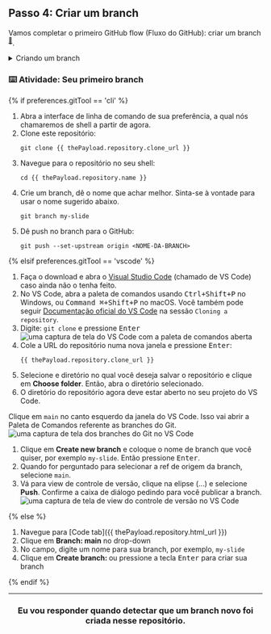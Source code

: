 ## Passo 4: Criar um branch

Vamos completar o primeiro GitHub flow (Fluxo do GitHub): criar um branch <sup>[:book:](https://help.github.com/articles/github-glossary/#branch)</sup>.

<details><summary>Criando um branch</summary>

## Creating a branch

:tv: [Video: Branches](https://www.youtube.com/watch?v=xgQmu81G1yY)

Você acabou de aprender como criar um branch—o primeiro passo no GitHub flow.

Branches são uma parte importante do GitHub flow porque eles nos permitem separar nossa trabalho da branch `main`.  Em outra palavras, o trabalho de todos está a salvo enquanto você contribui.


### Dicas ao usar branches

Um único projeto pode ter centenas de branches, cada uma sugerindo uma nova mudança para a `main` branch.

O melhor jeito de manter branches organizados com uma equipe é mantê-las concisos e breves. Em outras palavras, um único branch deve representar uma única funcionalidade ou um conserto de bug. Isso diminui a confusão entre contribuidores quando a branch é apenas ativo por alguns poucos dias antes dele ser mergeado <sup>[:book:](https://help.github.com/articles/github-glossary/#merge)</sup> com a branch `main`.

<hr>
</details>

### :keyboard: Atividade: Seu primeiro branch

{% if preferences.gitTool == 'cli' %}
1. Abra a interface de linha de comando de sua preferência, a qual nós chamaremos de shell a partir de agora.
1. Clone este repositório:
      ```shell
      git clone {{ thePayload.repository.clone_url }}
      ```
1. Navegue para o repositório no seu shell:
      ```shell
      cd {{ thePayload.repository.name }}
      ```
1. Crie um branch, dê o nome que achar melhor. Sinta-se à vontade para usar o nome sugerido abaixo.
      ```shell
      git branch my-slide
      ```
1. Dê push no branch para o GitHub:
      ```
      git push --set-upstream origin <NOME-DA-BRANCH>
      ```

{% elsif preferences.gitTool == 'vscode' %}
1. Faça o download e abra o [Visual Studio Code](https://code.visualstudio.com/Download) (chamado de VS Code) caso ainda não o tenha feito.
1. No VS Code, abra a paleta de comandos usando <kbd>Ctrl+Shift+P</kbd> no Windows, ou <kbd>Command ⌘+Shift+P</kbd> no macOS. Você também pode seguir [Documentação oficial do VS Code](https://code.visualstudio.com/docs/editor/versioncontrol#_cloning-a-repository) na sessão `Cloning a repository`.
1. Digite: `git clone` e pressione <kbd>Enter</kbd>
      ![uma captura de tela do VS Code com a paleta de comandos aberta](https://user-images.githubusercontent.com/16547949/53639288-bcf9ec80-3bf6-11e9-9d18-d97167168248.png)
1. Cole a URL do repositório numa nova janela e pressione <kbd>Enter</kbd>:
      ```shell
      {{ thePayload.repository.clone_url }}
      ```
1. Selecione e diretório no qual você deseja salvar o repositório e clique em **Choose folder**. Então, abra o diretório selecionado.
1. O diretório do repositório agora deve estar aberto no seu projeto do VS Code.

 Clique em `main` no canto esquerdo da janela do VS Code. Isso vai abrir a Paleta de Comandos referente as branches do Git.
      ![uma captura de tela dos branches do Git no VS Code](https://user-images.githubusercontent.com/16547949/53639606-adc76e80-3bf7-11e9-98ac-bd41ae2b40db.png)
1. Clique em **Create new branch** e coloque o nome de branch que você quiser, por exemplo `my-slide`. Então pressione <kbd>Enter</kbd>.
1. Quando for perguntado para selecionar a ref de origem da branch, selecione `main`.
1. Vá para view de controle de versão, clique na elipse (...) e selecione **Push**. Confirme a caixa de diálogo pedindo para você publicar a branch.
      ![uma captura de tela de view do controle de versão no VS Code](https://user-images.githubusercontent.com/16547949/53640015-ee73b780-3bf8-11e9-8c90-be9022b9555a.png)

{% else %}

1. Navegue para [Code tab]({{ thePayload.repository.html_url }})
2. Clique em **Branch: main** no drop-down
3. No campo, digite um nome para sua branch, por exemplo, `my-slide`
4. Clique em **Create branch: <name>** ou pressione a tecla <kbd>Enter</kbd> para criar sua branch

{% endif %}
<hr>
<h3 align="center">Eu vou responder quando detectar que um branch novo foi criada nesse repositório.</h3>
